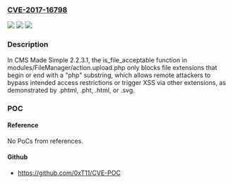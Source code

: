 ### [CVE-2017-16798](https://cve.mitre.org/cgi-bin/cvename.cgi?name=CVE-2017-16798)
![](https://img.shields.io/static/v1?label=Product&message=n%2Fa&color=blue)
![](https://img.shields.io/static/v1?label=Version&message=n%2Fa&color=blue)
![](https://img.shields.io/static/v1?label=Vulnerability&message=n%2Fa&color=brighgreen)

### Description

In CMS Made Simple 2.2.3.1, the is_file_acceptable function in modules/FileManager/action.upload.php only blocks file extensions that begin or end with a "php" substring, which allows remote attackers to bypass intended access restrictions or trigger XSS via other extensions, as demonstrated by .phtml, .pht, .html, or .svg.

### POC

#### Reference
No PoCs from references.

#### Github
- https://github.com/0xT11/CVE-POC

